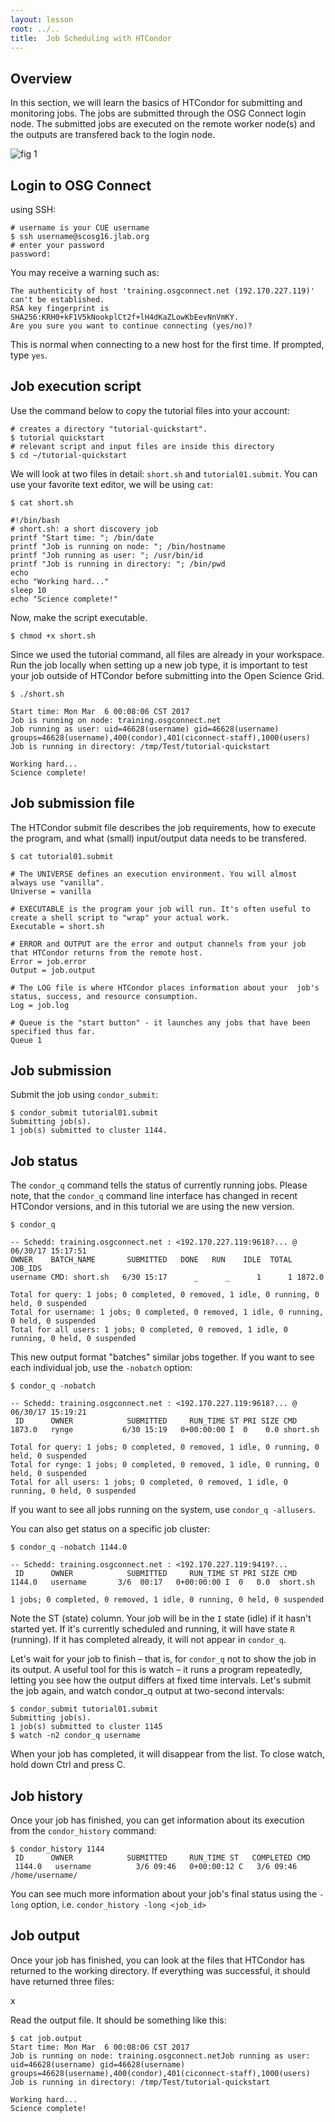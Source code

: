 ```yaml
---
layout: lesson
root: ../..
title: 	Job Scheduling with HTCondor  
---
```

<!-- <div class="objectives" markdown="1">

#### Objectives
*   Learn how to submit HTCondor Jobs.   
*   Learn how to monitor the running Jobs.    
</div> -->
 
## Overview 
In this section, we will learn the basics of HTCondor for submitting and monitoring jobs. The jobs are submitted through the OSG Connect login node. The submitted jobs are executed on the remote worker node(s) and the outputs are transfered back to the login node. 

![fig 1](/novice/AHM/Images/jobSubmit.png)

## Login to OSG Connect

 using SSH:

```
# username is your CUE username
$ ssh username@scosg16.jlab.org
# enter your password
password:                            
```

You may receive a warning such as:
```
The authenticity of host 'training.osgconnect.net (192.170.227.119)' can't be established.
RSA key fingerprint is SHA256:KRH0+kF1V5kNookplCt2f+lH4dKaZLowKbEevNnVmKY.
Are you sure you want to continue connecting (yes/no)?
```

This is normal when connecting to a new host for the first time. If prompted, type `yes`.

## Job execution script

Use the command below to copy the tutorial files into your account:

```
# creates a directory "tutorial-quickstart".
$ tutorial quickstart 
# relevant script and input files are inside this directory
$ cd ~/tutorial-quickstart 
```

We will look at two files in detail: `short.sh` and `tutorial01.submit`. You can use your favorite text editor, we will be using `cat`:

```
$ cat short.sh
```

```
#!/bin/bash
# short.sh: a short discovery job
printf "Start time: "; /bin/date
printf "Job is running on node: "; /bin/hostname
printf "Job running as user: "; /usr/bin/id
printf "Job is running in directory: "; /bin/pwd
echo
echo "Working hard..."
sleep 10
echo "Science complete!"
```

Now, make the script executable.

```
$ chmod +x short.sh 
```

Since we used the tutorial command, all files are already in your workspace. Run the job locally when setting up a new job type, it is important to test your job outside of HTCondor before submitting into the Open Science Grid. 

```
$ ./short.sh
```

```
Start time: Mon Mar  6 00:08:06 CST 2017
Job is running on node: training.osgconnect.net
Job running as user: uid=46628(username) gid=46628(username) groups=46628(username),400(condor),401(ciconnect-staff),1000(users)
Job is running in directory: /tmp/Test/tutorial-quickstart

Working hard...
Science complete!
```

## Job submission file
The HTCondor submit file describes the job requirements, how to execute the program, and what (small) input/output data needs to be transfered.

```
$ cat tutorial01.submit
```

```
# The UNIVERSE defines an execution environment. You will almost always use "vanilla". 
Universe = vanilla 

# EXECUTABLE is the program your job will run. It's often useful to create a shell script to "wrap" your actual work. 
Executable = short.sh 

# ERROR and OUTPUT are the error and output channels from your job that HTCondor returns from the remote host.
Error = job.error
Output = job.output

# The LOG file is where HTCondor places information about your  job's status, success, and resource consumption. 
Log = job.log

# Queue is the "start button" - it launches any jobs that have been  specified thus far. 
Queue 1
```

## Job submission
Submit the job using `condor_submit`:

```
$ condor_submit tutorial01.submit
Submitting job(s).
1 job(s) submitted to cluster 1144.
```

## Job status

The `condor_q` command tells the status of currently running jobs. Please note, that the `condor_q` command line interface has changed in recent HTCondor versions, and in this tutorial we are using the new version.

```
$ condor_q

-- Schedd: training.osgconnect.net : <192.170.227.119:9618?... @ 06/30/17 15:17:51
OWNER    BATCH_NAME       SUBMITTED   DONE   RUN    IDLE  TOTAL JOB_IDS
username CMD: short.sh   6/30 15:17      _      _      1      1 1872.0

Total for query: 1 jobs; 0 completed, 0 removed, 1 idle, 0 running, 0 held, 0 suspended 
Total for username: 1 jobs; 0 completed, 0 removed, 1 idle, 0 running, 0 held, 0 suspended 
Total for all users: 1 jobs; 0 completed, 0 removed, 1 idle, 0 running, 0 held, 0 suspended
```

This new output format "batches" similar jobs together. If you want to see each individual job, use the `-nobatch` option:

```
$ condor_q -nobatch

-- Schedd: training.osgconnect.net : <192.170.227.119:9618?... @ 06/30/17 15:19:21
 ID      OWNER            SUBMITTED     RUN_TIME ST PRI SIZE CMD
1873.0   rynge           6/30 15:19   0+00:00:00 I  0    0.0 short.sh

Total for query: 1 jobs; 0 completed, 0 removed, 1 idle, 0 running, 0 held, 0 suspended 
Total for rynge: 1 jobs; 0 completed, 0 removed, 1 idle, 0 running, 0 held, 0 suspended 
Total for all users: 1 jobs; 0 completed, 0 removed, 1 idle, 0 running, 0 held, 0 suspended
```

If you want to see all jobs running on the system, use `condor_q -allusers`.

You can also get status on a specific job cluster:

```
$ condor_q -nobatch 1144.0 

-- Schedd: training.osgconnect.net : <192.170.227.119:9419?...
 ID      OWNER            SUBMITTED     RUN_TIME ST PRI SIZE CMD               
1144.0   username       3/6  00:17   0+00:00:00 I  0   0.0  short.sh

1 jobs; 0 completed, 0 removed, 1 idle, 0 running, 0 held, 0 suspended
```

Note the ST (state) column. Your job will be in the `I` state (idle) if it hasn't started yet. If it's currently scheduled and running, it will have state `R` (running). If it has completed already, it will not appear in `condor_q`.

Let's wait for your job to finish – that is, for `condor_q` not to show the job in its output. A useful tool for this is watch – it runs a program repeatedly, letting you see how the output differs at fixed time intervals. Let's submit the job again, and watch condor_q output at two-second intervals:

```
$ condor_submit tutorial01.submit
Submitting job(s). 
1 job(s) submitted to cluster 1145
$ watch -n2 condor_q username 
```

When your job has completed, it will disappear from the list.  To close watch, hold down Ctrl and press C.

## Job history

Once your job has finished, you can get information about its execution from the `condor_history` command:

```
$ condor_history 1144 
 ID      OWNER            SUBMITTED     RUN_TIME ST   COMPLETED CMD
 1144.0   username          3/6 09:46   0+00:00:12 C   3/6 09:46 /home/username/
```

You can see much more information about your job's final status using the `-long` option, i.e. `condor_history -long <job_id>`


## Job output

Once your job has finished, you can look at the files that HTCondor has returned to the working directory. If everything was successful, it should have returned three files:

x

Read the output file. It should be something like this:

```
$ cat job.output
Start time: Mon Mar  6 00:08:06 CST 2017
Job is running on node: training.osgconnect.netJob running as user: uid=46628(username) gid=46628(username) groups=46628(username),400(condor),401(ciconnect-staff),1000(users)
Job is running in directory: /tmp/Test/tutorial-quickstart

Working hard...
Science complete!
``` 

<!-- <div class="keypoints" markdown="1">

#### Key Points
*   HTCondor shedules and monitors your Jobs. 
*   To submit a job to HTCondor, the user need to prepare the Job execution and Job Submission scripts. 
*   *condor_submit* - HTCondor's job submission command.     
*   *condor_q* - HTCondor's job monitoring command.     
*   *condor_rm* - HTCondor's job removal command.     
</div> -->
